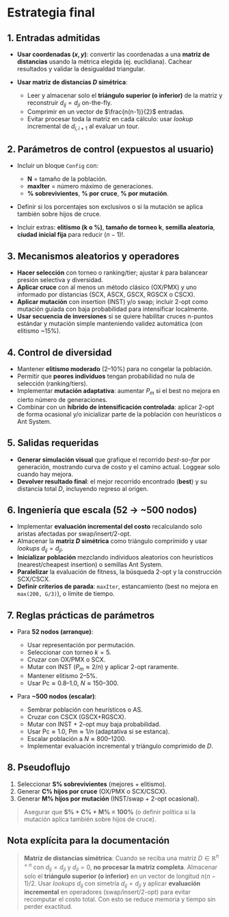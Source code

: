 # Estrategia final

## 1. Entradas admitidas

* **Usar coordenadas $(x,y)$**: convertir las coordenadas a una **matriz de distancias** usando la métrica elegida (ej. euclidiana). Cachear resultados y validar la desigualdad triangular.
* **Usar matriz de distancias $D$ simétrica**:

  * Leer y almacenar solo el **triángulo superior (o inferior)** de la matriz y reconstruir $d_{ij}=d_{ji}$ on-the-fly.
  * Comprimir en un vector de $\frac{n(n-1)}{2}$ entradas.
  * Evitar procesar toda la matriz en cada cálculo: usar *lookup* incremental de $d_{i,i+1}$ al evaluar un tour.

## 2. Parámetros de control (expuestos al usuario)

* Incluir un bloque `Config` con:

  * **N** = tamaño de la población.
  * **maxIter** = número máximo de generaciones.
  * **% sobrevivientes**, **% por cruce**, **% por mutación**.
* Definir si los porcentajes son exclusivos o si la mutación se aplica también sobre hijos de cruce.
* Incluir extras: **elitismo (k o %)**, **tamaño de torneo k**, **semilla aleatoria**, **ciudad inicial fija** para reducir $(n-1)!$.

## 3. Mecanismos aleatorios y operadores

* **Hacer selección** con torneo o ranking/tier; ajustar $k$ para balancear presión selectiva y diversidad.
* **Aplicar cruce** con al menos un método clásico (OX/PMX) y uno informado por distancias (SCX, ASCX, GSCX, RGSCX o CSCX).
* **Aplicar mutación** con insertion (INST) y/o swap; incluir 2-opt como mutación guiada con baja probabilidad para intensificar localmente.
* **Usar secuencia de inversiones** si se quiere habilitar cruces n-puntos estándar y mutación simple manteniendo validez automática (con elitismo \~15%).

## 4. Control de diversidad

* Mantener **elitismo moderado** (2–10%) para no congelar la población.
* Permitir que **peores individuos** tengan probabilidad no nula de selección (ranking/tiers).
* Implementar **mutación adaptativa**: aumentar $P_m$ si el best no mejora en cierto número de generaciones.
* Combinar con un **híbrido de intensificación controlada**: aplicar 2-opt de forma ocasional y/o inicializar parte de la población con heurísticos o Ant System.

## 5. Salidas requeridas

* **Generar simulación visual** que grafique el recorrido *best-so-far* por generación, mostrando curva de costo y el camino actual. Loggear solo cuando hay mejora.
* **Devolver resultado final**: el mejor recorrido encontrado ($\textbf{best}$) y su distancia total $D$, incluyendo regreso al origen.

## 6. Ingeniería que escala (52 -> \~500 nodos)

* Implementar **evaluación incremental del costo** recalculando solo aristas afectadas por swap/insert/2-opt.
* Almacenar la **matriz $D$ simétrica** como triángulo comprimido y usar *lookups* $d_{ij}=d_{ji}$.
* **Inicializar población** mezclando individuos aleatorios con heurísticos (nearest/cheapest insertion) o semillas Ant System.
* **Paralelizar** la evaluación de fitness, la búsqueda 2-opt y la construcción SCX/CSCX.
* **Definir criterios de parada**: `maxIter`, estancamiento (best no mejora en `max(200, G/3)`), o límite de tiempo.

## 7. Reglas prácticas de parámetros

* Para **52 nodos (arranque)**:

  * Usar representación por permutación.
  * Seleccionar con torneo $k=5$.
  * Cruzar con OX/PMX o SCX.
  * Mutar con INST ($P_m \approx 2/n$) y aplicar 2-opt raramente.
  * Mantener elitismo 2–5%.
  * Usar $\text{Pc} \approx 0.8–1.0$, $N \approx 150–300$.

* Para **\~500 nodos (escalar)**:

  * Sembrar población con heurísticos o AS.
  * Cruzar con CSCX (GSCX+RGSCX).
  * Mutar con INST + 2-opt muy baja probabilidad.
  * Usar $\text{Pc} \approx 1.0$, $\text{Pm} \approx 1/n$ (adaptativa si se estanca).
  * Escalar población a $N \approx 800–1200$.
  * Implementar evaluación incremental y triángulo comprimido de $D$.

## 8. Pseudoflujo

1. Seleccionar **S% sobrevivientes** (mejores + elitismo).
2. Generar **C% hijos por cruce** (OX/PMX o SCX/CSCX).
3. Generar **M% hijos por mutación** (INST/swap + 2-opt ocasional).

> Asegurar que **S% + C% + M% = 100%** (o definir política si la mutación aplica también sobre hijos de cruce).

## Nota explícita para la documentación

> **Matriz de distancias simétrica**: Cuando se reciba una matriz $D\in\mathbb{R}^{n\times n}$ con $d_{ij}=d_{ji}$ y $d_{ii}=0$, **no procesar la matriz completa**. Almacenar solo el **triángulo superior (o inferior)** en un vector de longitud $n(n-1)/2$. Usar *lookups* $d_{ij}$ con simetría $d_{ij}=d_{ji}$ y aplicar **evaluación incremental** en operadores (swap/insert/2-opt) para evitar recomputar el costo total. Con esto se reduce memoria y tiempo sin perder exactitud.
